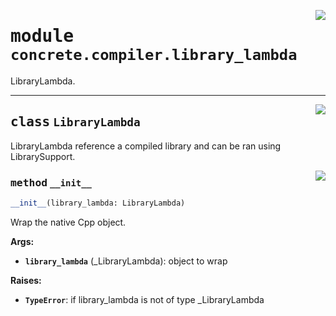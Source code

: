 <!-- markdownlint-disable -->

<a href="../../../compilers/concrete-compiler/compiler/lib/Bindings/Python/concrete/compiler/library_lambda.py#L0"><img align="right" style="float:right;" src="https://img.shields.io/badge/-source-cccccc?style=flat-square"></a>

# <kbd>module</kbd> `concrete.compiler.library_lambda`
LibraryLambda. 



---

<a href="../../../compilers/concrete-compiler/compiler/lib/Bindings/Python/concrete/compiler/library_lambda.py#L15"><img align="right" style="float:right;" src="https://img.shields.io/badge/-source-cccccc?style=flat-square"></a>

## <kbd>class</kbd> `LibraryLambda`
LibraryLambda reference a compiled library and can be ran using LibrarySupport. 

<a href="../../../compilers/concrete-compiler/compiler/lib/Bindings/Python/concrete/compiler/library_lambda.py#L18"><img align="right" style="float:right;" src="https://img.shields.io/badge/-source-cccccc?style=flat-square"></a>

### <kbd>method</kbd> `__init__`

```python
__init__(library_lambda: LibraryLambda)
```

Wrap the native Cpp object. 



**Args:**
 
 - <b>`library_lambda`</b> (_LibraryLambda):  object to wrap 



**Raises:**
 
 - <b>`TypeError`</b>:  if library_lambda is not of type _LibraryLambda 





